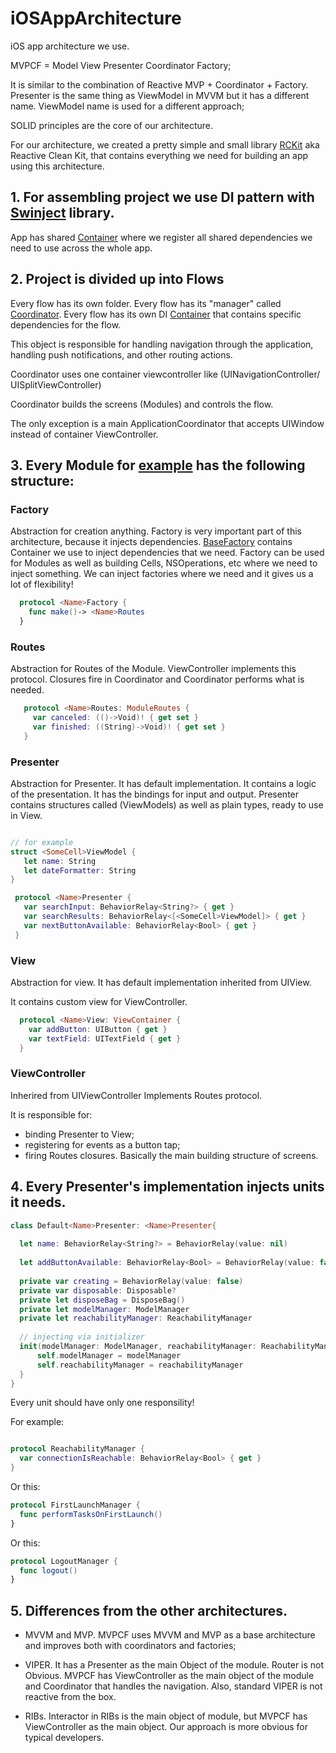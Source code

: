 # iOSAppArchitecture

iOS app architecture we use.

MVPCF = Model View Presenter Coordinator Factory;

It is similar to the combination of Reactive MVP + Coordinator + Factory.
Presenter is the same thing as ViewModel in MVVM but it has a different name.
ViewModel name is used for a different approach;

SOLID principles are the core of our architecture.

For our architecture, we created a pretty simple and small library [RCKit](https://github.com/wolvesstudio/RCKit) aka Reactive Clean Kit, that contains everything we need for building an app using this architecture.

## 1. For assembling project we use DI pattern with [Swinject](https://github.com/Swinject/Swinject) library.

App has shared [Container](https://github.com/Swinject/Swinject/blob/master/Documentation/DIContainer.md) where we register all shared dependencies we need to use across the whole app.

## 2. Project is divided up into Flows

Every flow has its own folder.
Every flow has its "manager" called [Coordinator](https://github.com/wolvesstudio/RCKit/blob/master/Sources/RCKit/Coordinator/Coordinator.swift).
Every flow has its own DI [Container](https://github.com/Swinject/Swinject/blob/master/Documentation/DIContainer.md) that contains specific dependencies for the flow.

This object is responsible for handling navigation through the application, handling push notifications, and other routing actions.

Coordinator uses one container viewcontroller like (UINavigationController/ UISplitViewController)

Coordinator builds the screens (Modules) and controls the flow.

The only exception is a main ApplicationCoordinator that accepts UIWindow instead of container ViewController.

## 3. Every Module for [example](https://github.com/wolvesstudio/iOSAppArchitecture/tree/master/AppArchitecture/Flows/MainMenuFlow/List) has the following structure:

### Factory 
  Abstraction for creation anything. Factory is very important part of this architecture, because it injects dependencies. [BaseFactory](https://github.com/wolvesstudio/RCKit/blob/master/Sources/RCKit/BaseFactory.swift) contains Container we use to inject dependencies that we need. Factory can be used for Modules as well as building Cells, NSOperations, etc where we need to inject something. We can inject factories where we need and it gives us a lot of flexibility!
  
```swift
  protocol <Name>Factory {
    func make()-> <Name>Routes
  } 
```
### Routes
Abstraction for Routes of the Module. ViewController implements this protocol.
 Closures fire in Coordinator and Coordinator performs what is needed.
 ```swift
    protocol <Name>Routes: ModuleRoutes {
      var canceled: (()->Void)! { get set }
      var finished: ((String)->Void)! { get set }
    }
  ```
 
### Presenter
 Abstraction for Presenter. It has default implementation.
  It contains a logic of the presentation. It has the bindings for input and output.
  Presenter contains structures called (ViewModels) as well as plain types, ready to use in View. 
 
 ```swift
 
 // for example
 struct <SomeCell>ViewModel {
    let name: String 
    let dateFormatter: String 
 }
 
  protocol <Name>Presenter {
    var searchInput: BehaviorRelay<String?> { get }
    var searchResults: BehaviorRelay<[<SomeCell>ViewModel]> { get }
    var nextButtonAvailable: BehaviorRelay<Bool> { get }
  }
  ```
  
### View 
Abstraction for view. It has default implementation inherited from UIView.
  
  It contains custom view for ViewController.
  
  ```swift
    protocol <Name>View: ViewContainer {
      var addButton: UIButton { get }
      var textField: UITextField { get }
    }
  ```
  
### ViewController
Inherired from UIViewController Implements Routes protocol.
  
  It is responsible for:
  - binding Presenter to View;
  - registering for events as a button tap; 
  - firing Routes closures. 
  Basically the main building structure of screens.
  
  
  ## 4. Every Presenter's implementation injects units it needs.
  
  ```swift
  class Default<Name>Presenter: <Name>Presenter{
    
    let name: BehaviorRelay<String?> = BehaviorRelay(value: nil)
    
    let addButtonAvailable: BehaviorRelay<Bool> = BehaviorRelay(value: false)
    
    private var creating = BehaviorRelay(value: false)
    private var disposable: Disposable?
    private let disposeBag = DisposeBag()
    private let modelManager: ModelManager
    private let reachabilityManager: ReachabilityManager
    
    // injecting via initializer
    init(modelManager: ModelManager, reachabilityManager: ReachabilityManager){
        self.modelManager = modelManager
        self.reachabilityManager = reachabilityManager
    }
  }
  
  ```
  
  Every unit should have only one responsility!
  
  
  For example:
  
  ```swift
  
  protocol ReachabilityManager {
    var connectionIsReachable: BehaviorRelay<Bool> { get }
  }
  
  ```
  Or this: 
  ```swift
  protocol FirstLaunchManager {
    func performTasksOnFirstLaunch()
  }
  ```
  
  Or this: 
  ```swift 
  protocol LogoutManager {
    func logout()
  }
  ```
  
 ## 5. Differences from the other architectures.
  
- MVVM and MVP. MVPCF uses MVVM and MVP as a base architecture and improves both with coordinators and factories;

- VIPER. It has a Presenter as the main Object of the module. Router is not Obvious. 
  MVPCF has ViewController as the main object of the module and Coordinator that handles the navigation. 
  Also, standard VIPER is not reactive from the box.
  
- RIBs. Interactor in RIBs is the main object of module, but MVPCF has ViewController as the main object. 
  Our approach is more obvious for typical developers.
  
  
  
  
  
  
  





